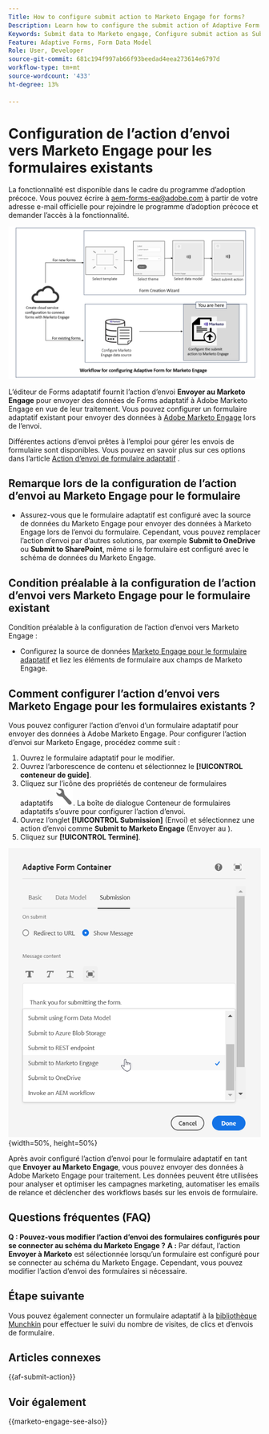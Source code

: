 ```yaml
---
Title: How to configure submit action to Marketo Engage for forms?
Description: Learn how to configure the submit action of Adaptive Form to send data to Marketo Engage.
Keywords: Submit data to Marketo engage, Configure submit action as Submit to Marketo Engage
Feature: Adaptive Forms, Form Data Model
Role: User, Developer
source-git-commit: 681c194f997ab66f93beedad4eea273614e6797d
workflow-type: tm+mt
source-wordcount: '433'
ht-degree: 13%

---
```



# Configuration de l’action d’envoi vers Marketo Engage pour les formulaires existants

<span class="preview"> La fonctionnalité est disponible dans le cadre du programme d’adoption précoce. Vous pouvez écrire à aem-forms-ea@adobe.com à partir de votre adresse e-mail officielle pour rejoindre le programme d’adoption précoce et demander l’accès à la fonctionnalité. </span>

![Workflow](/help/forms/assets/workflow-marketo-3.png)

L’éditeur de Forms adaptatif fournit l’action d’envoi **Envoyer au Marketo Engage** pour envoyer des données de Forms adaptatif à Adobe Marketo Engage en vue de leur traitement. Vous pouvez configurer un formulaire adaptatif existant pour envoyer des données à [Adobe Marketo Engage](https://experienceleague.adobe.com/en/docs/marketo/using/home) lors de l’envoi.

Différentes actions d’envoi prêtes à l’emploi pour gérer les envois de formulaire sont disponibles. Vous pouvez en savoir plus sur ces options dans l’article [Action d’envoi de formulaire adaptatif](/help/forms/configure-submit-actions-core-components.md) .

## Remarque lors de la configuration de l’action d’envoi au Marketo Engage pour le formulaire

* Assurez-vous que le formulaire adaptatif est configuré avec la source de données du Marketo Engage pour envoyer des données à Marketo Engage lors de l’envoi du formulaire. Cependant, vous pouvez remplacer l’action d’envoi par d’autres solutions, par exemple **Submit to OneDrive** ou **Submit to SharePoint**, même si le formulaire est configuré avec le schéma de données du Marketo Engage.

## Condition préalable à la configuration de l’action d’envoi vers Marketo Engage pour le formulaire existant

Condition préalable à la configuration de l’action d’envoi vers Marketo Engage :

* Configurez la source de données [Marketo Engage pour le formulaire adaptatif](/help/forms/use-marketo-engage-data-source-in-form.md) et liez les éléments de formulaire aux champs de Marketo Engage.

## Comment configurer l’action d’envoi vers Marketo Engage pour les formulaires existants ?

Vous pouvez configurer l’action d’envoi d’un formulaire adaptatif pour envoyer des données à Adobe Marketo Engage. Pour configurer l’action d’envoi sur Marketo Engage, procédez comme suit :

1. Ouvrez le formulaire adaptatif pour le modifier.
1. Ouvrez l’arborescence de contenu et sélectionnez le **[!UICONTROL conteneur de guide]**.
1. Cliquez sur l’icône des propriétés de conteneur de formulaires adaptatifs ![propriétés de conteneur de formulaires adaptatifs](/help/forms/assets/configure-icon.svg). La boîte de dialogue Conteneur de formulaires adaptatifs s’ouvre pour configurer l’action d’envoi.
1. Ouvrez l’onglet **[!UICONTROL Submission]** (Envoi) et sélectionnez une action d’envoi comme **Submit to Marketo Engage** (Envoyer au ).
1. Cliquez sur **[!UICONTROL Terminé]**.

![Action d’envoi Marketo](/help/forms/assets/marketo-engage-submit-action.png){width=50%, height=50%}


Après avoir configuré l’action d’envoi pour le formulaire adaptatif en tant que **Envoyer au Marketo Engage**, vous pouvez envoyer des données à Adobe Marketo Engage pour traitement. Les données peuvent être utilisées pour analyser et optimiser les campagnes marketing, automatiser les emails de relance et déclencher des workflows basés sur les envois de formulaire.

## Questions fréquentes (FAQ)

**Q : Pouvez-vous modifier l’action d’envoi des formulaires configurés pour se connecter au schéma du Marketo Engage ?**
**A :** Par défaut, l’action **Envoyer à Marketo** est sélectionnée lorsqu’un formulaire est configuré pour se connecter au schéma du Marketo Engage. Cependant, vous pouvez modifier l’action d’envoi des formulaires si nécessaire.

## Étape suivante

Vous pouvez également connecter un formulaire adaptatif à la [bibliothèque Munchkin](https://experienceleague.adobe.com/en/docs/marketo/using/product-docs/administration/setup/munchkin) pour effectuer le suivi du nombre de visites, de clics et d’envois de formulaire.

## Articles connexes

{{af-submit-action}}

## Voir également

{{marketo-engage-see-also}}
